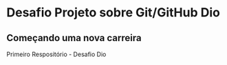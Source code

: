 # Desafio Projeto sobre Git/GitHub Dio
## Começando uma nova carreira
Primeiro Respositório - Desafio Dio
